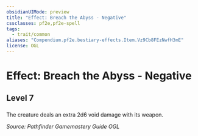 ```yaml
---
obsidianUIMode: preview
title: "Effect: Breach the Abyss - Negative"
cssclasses: pf2e,pf2e-spell
tags:
  - trait/common
aliases: "Compendium.pf2e.bestiary-effects.Item.Vz9Cb8FEzNwfH3mE"
license: OGL
---
```

# Effect: Breach the Abyss - Negative
## Level 7
### 






The creature deals an extra 2d6 void damage with its weapon.

*Source: Pathfinder Gamemastery Guide*
*OGL*